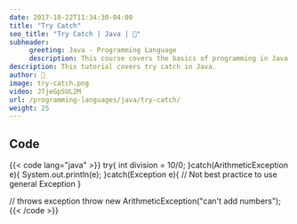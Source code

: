 ```yaml
---
date: 2017-10-22T11:34:30-04:00
title: "Try Catch"
seo_title: "Try Catch | Java | 🦒"
subheader:
     greeting: Java - Programming Language
     description: This course covers the basics of programming in Java. Work your way through the videos/articles and I'll teach you everything you need to know to start your programming journey!
description: This tutorial covers try catch in Java.
author: 🦒
image: try-catch.png
video: JTjeGpSUL2M
url: /programming-languages/java/try-catch/
weight: 25
---
```


## Code

{{< code lang="java" >}}
try{
     int division = 10/0;
}catch(ArithmeticException e){
     System.out.println(e);
}catch(Exception e){
     // Not best practice to use general Exception
}

// throws exception
throw new ArithmeticException("can't add numbers");
{{< /code >}}